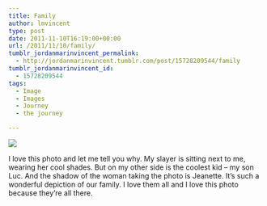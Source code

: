```yaml
---
title: Family
author: lmvincent
type: post
date: 2011-11-10T16:19:00+00:00
url: /2011/11/10/family/
tumblr_jordanmarinvincent_permalink:
  - http://jordanmarinvincent.tumblr.com/post/15728209544/family
tumblr_jordanmarinvincent_id:
  - 15728209544
tags:
  - Image
  - Images
  - Journey
  - the journey

---
```

![][1]

I love this photo and let me tell you why. My slayer is sitting next to me, wearing her cool shades. But on my other side is the coolest kid &ndash; my son Luc. And the shadow of the woman taking the photo is Jeanette. It&rsquo;s such a wonderful depiction of our family. I love them all and I love this photo because they&rsquo;re all there.

 [1]: http://media.tumblr.com/tumblr_lyua5vMLwU1r5aaue.jpg